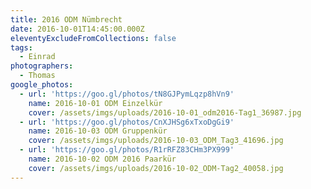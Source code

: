 ```yaml
---
title: 2016 ODM Nümbrecht
date: 2016-10-01T14:45:00.000Z
eleventyExcludeFromCollections: false
tags:
  - Einrad
photographers:
  - Thomas
google_photos:
  - url: 'https://goo.gl/photos/tN8GJPymLqzp8hVn9'
    name: 2016-10-01 ODM Einzelkür
    cover: /assets/imgs/uploads/2016-10-01_odm2016-Tag1_36987.jpg
  - url: 'https://goo.gl/photos/CnXJHSg6xTxoDgGi9'
    name: 2016-10-03 ODM Gruppenkür
    cover: /assets/imgs/uploads/2016-10-03_ODM_Tag3_41696.jpg
  - url: 'https://goo.gl/photos/R1rRFZ83CHm3PX999'
    name: 2016-10-02 ODM 2016 Paarkür
    cover: /assets/imgs/uploads/2016-10-02_ODM-Tag2_40058.jpg
---
```


